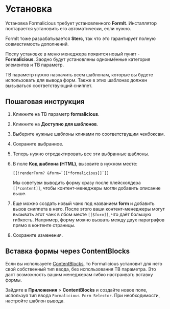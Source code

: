 # Установка

Установка Formalicious требует установленного **FormIt**. Инсталлятор постарается установить его автоматически, если нужно.

FormIt тоже разрабатывается **Sterc**, так что это гарантирует полную совместимость дополнений.

Послу установке в меню менеджера появится новый пункт - **Formalicious**.
Заодно будут установлены одноимённые категория элементов и ТВ параметр.

ТВ параметр нужно назначить всем шаблонам, которые вы будете использовать для вывода форм.
Также в этих шаблонах должен вызываться соответствующий сниппет.

## Пошаговая инструкция

1. Кликните на ТВ параметр **formalicious**.
2. Кликните на **Доступно для шаблонов**.
3. Выберите нужные шаблоны кликами по соответствущим чекбоксам.
4. Сохраните выбранное.
5. Теперь нужно отредактировать все эти выбранные шаблоны.
6. В поле **Код шаблона (HTML)**, вызовите в нужном месте:

    ```modx
    [[!renderForm? &form=`[[*formalicious]]`]]
    ```

    Мы советуем выводить форму сразу после плейсхолдера `[[*content]]`, чтобы контент-менеджеры могли добавить описание выше.
7. Еще можно создать новый чанк под названием **form** и добавить вызов сниппета в него. После этого ваши контент-менеджеры могут вызывать этот чанк в лбом месте `[[$form]]`, что даёт большую гибкость. Например, форму можно вызвать между двух параграфов прямо в контенте страницы.
8. Сохраните изменения.

## Вставка формы через ContentBlocks

Если вы используете [ContentBlocks](https://www.modmore.com/contentblocks/), то Formalicious установит для него свой собственный тип ввода,
без использования ТВ параметра. Это даст возможность вашим менеджерам гибко настраивать вставку формы.

Зайдите в **Приложения** > **ContentBlocks** и создайте новое поле, используя тип ввода `Formalicious Form Selector`.
При необходимости, настройте шаблон вывода.
